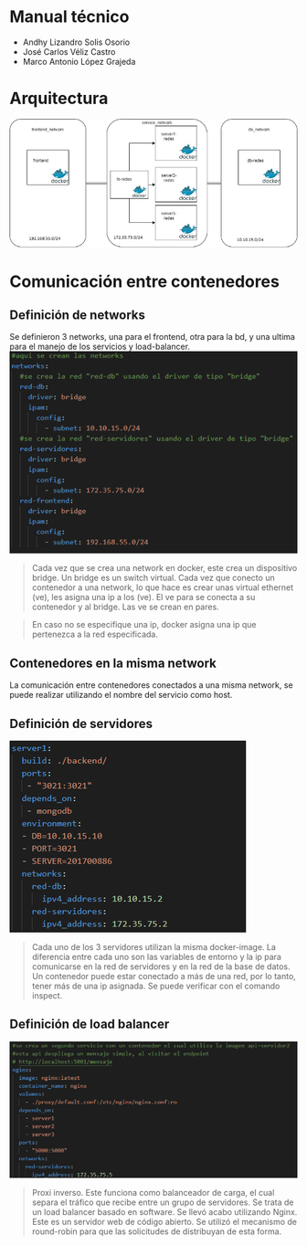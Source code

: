# Manual técnico
* Andhy Lizandro Solis Osorio
* José Carlos Véliz Castro
* Marco Antonio López Grajeda

# Arquitectura
![arquitectura](assets/arquitectura.jpg)

# Comunicación entre contenedores
## Definición de networks
Se definieron 3 networks, una para el frontend, otra para la bd, y una ultima para el manejo de los servicios y load-balancer. 
![networks](assets/networks.PNG)

> Cada vez que se crea una network en docker, este crea un dispositivo bridge. Un bridge es un switch virtual. Cada vez que conecto un contenedor a una network, lo que hace es crear unas virtual ethernet (ve), les asigna una ip a los (ve). El ve para se conecta a su contenedor y al bridge. Las ve se crean en pares. 

> En caso no se especifique una ip, docker asigna una ip que pertenezca a la red especificada. 

## Contenedores en la misma network
La comunicación entre contenedores conectados a una misma network, se puede realizar utilizando el nombre del servicio como host. 


## Definición de servidores
![servers](assets/servers.PNG)
> Cada uno de los 3 servidores utilizan la misma docker-image. La diferencia entre cada uno son las variables de entorno y la ip para comunicarse en la red de servidores y en la red de la base de datos. Un contenedor puede estar conectado a más de una red, por lo tanto, tener más de una ip asignada. Se puede verificar con el comando inspect. 

## Definición de load balancer

![lb](assets/lb.PNG)
> Proxi inverso. Este funciona como balanceador de carga, el cual separa el tráfico que recibe entre un grupo de servidores. Se trata de un load balancer basado en software. Se llevó acabo utilizando Nginx. Este es un servidor web de código abierto. Se utilizó el mecanismo de round-robin para que las solicitudes de distribuyan de esta forma. 







